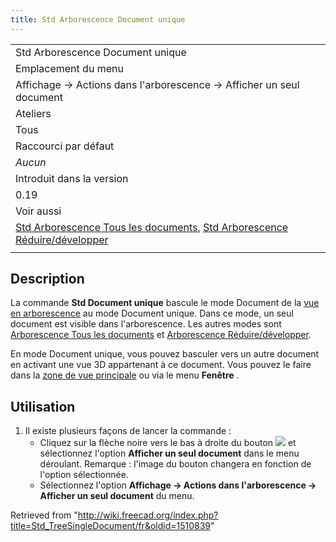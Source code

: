 ```yaml
---
title: Std Arborescence Document unique
---
```

|  |
| --- |
| Std Arborescence Document unique |
| Emplacement du menu |
| Affichage → Actions dans l'arborescence → Afficher un seul document |
| Ateliers |
| Tous |
| Raccourci par défaut |
| *Aucun* |
| Introduit dans la version |
| 0.19 |
| Voir aussi |
| [Std Arborescence Tous les documents](/Std_TreeMultiDocument/fr "Std TreeMultiDocument/fr"), [Std Arborescence Réduire/développer](/Std_TreeCollapseDocument/fr "Std TreeCollapseDocument/fr") |
|  |

## Description

La commande **Std Document unique** bascule le mode Document de la [vue en arborescence](/Tree_view/fr "Tree view/fr") au mode Document unique. Dans ce mode, un seul document est visible dans l'arborescence. Les autres modes sont [Arborescence Tous les documents](/Std_TreeMultiDocument/fr "Std TreeMultiDocument/fr") et [Arborescence Réduire/développer](/Std_TreeCollapseDocument/fr "Std TreeCollapseDocument/fr").

En mode Document unique, vous pouvez basculer vers un autre document en activant une vue 3D appartenant à ce document. Vous pouvez le faire dans la [zone de vue principale](/Main_view_area/fr "Main view area/fr") ou via le menu **Fenêtre** .

## Utilisation

1. Il existe plusieurs façons de lancer la commande :
   * Cliquez sur la flèche noire vers le bas à droite du bouton ![](/images/Std_TreeSyncView.svg) et sélectionnez l'option **Afficher un seul document** dans le menu déroulant. Remarque : l'image du bouton changera en fonction de l'option sélectionnée.
   * Sélectionnez l'option **Affichage → Actions dans l'arborescence → Afficher un seul document** du menu.

Retrieved from "<http://wiki.freecad.org/index.php?title=Std_TreeSingleDocument/fr&oldid=1510839>"